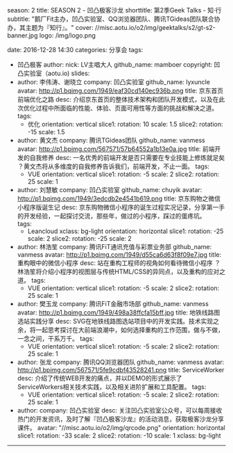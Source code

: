 season: 2
title: SEASON 2 - 凹凸极客沙龙
shorttitle: 第2季Geek Talks - 知·行
subtitle: "鹅厂Fit主办，凹凸实验室、QQ浏览器团队、腾讯TGideas团队联合协办，其主题为『知行』。"
cover: //misc.aotu.io/o2/img/geektalks/s2/gt-s2-banner.jpg
logo: /img/logo.png
<!-- live: http://www.douyu.com/geeks -->
date: 2016-12-28 14:30
categories: 分享会
tags:
  - 凹凸极客
author:
    nick: LV主唱大人
    github_name: mamboer
copyright: 凹凸实验室（aotu.io)
slides:
  - author: 李伟涛、谢晓立
    company: 凹凸实验室
    github_name: lyxuncle
    avatar: http://p1.bqimg.com/1949/eaf30cd140ec936b.png
    title: 京东首页前端优化之路
    desc: 介绍京东首页的整体技术架构和团队开发模式，以及在此次优化过程中所面临的性能、体验、页面可用性等方面的挑战和解决之道。
    tags:
      - 优化
    orientation: vertical
    slice1:
      rotation: 10
      scale: 1.5
    slice2:
      rotation: -15
      scale: 1.5
  - author: 黄文杰
    company: 腾讯TGideas团队
    github_name: vanmess
    avatar: http://p1.bpimg.com/567571/57b64552a1b13e0a.jpg
    title: 前端开发的自我修养
    desc: 一名优秀的前端开发是否只需要在专业技能上修炼就足矣 ？黄文杰将从多维度的自我修养告诉我们，前端开发，不止一面。
    tags:
      - VUE
    orientation: vertical
    slice1:
      rotation: -5
      scale: 2
    slice2:
      rotation: 25
      scale: 1
  - author: 刘慧敏
    company: 凹凸实验室
    github_name: chuyik
    avatar: http://p1.bqimg.com/1949/3edcdb2e4541b619.png
    title: 京东购物之微信小程序版诞生记
    desc: 京东购物微信小程序的诞生过程实况记录，分享第一手的开发经验，一起探讨交流，那些年，做过的小程序，踩过的蛋疼坑。  
    tags:
      - Leancloud
    xclass: bg-light
    orientation: horizontal
    slice1:
      rotation: -25
      scale: 2
    slice2:
      rotation: -25
      scale: 2
  - author: 林浩笙
    company: 腾讯FiT通讯充值与彩票业务部
    github_name: vanmess
    avatar: http://p1.bqimg.com/1949/d55ca6d63f8f09e7.jpg
    title: 重构眼中的微信小程序
    desc: 站在重构工程师的视角如何看待微信小程序 ？林浩笙将介绍小程序的视图层与传统HTML/CSS的异同点，以及重构的应对之道。
    tags:
      - VUE
    orientation: vertical
    slice1:
      rotation: -5
      scale: 2
    slice2:
      rotation: 25
      scale: 1
  - author: 樊玉龙
    company: 腾讯FiT金融市场部
    github_name: vanmess
    avatar: http://p1.bqimg.com/1949/498a38ffcfa15bff.jpg
    title: 地铁线路图选站实践分享
    desc: SVG在地铁线路图选站项目中的开发实践。技术实现之余，将一起思考探讨在大前端浪潮中，如何选择重构的工作范围，做与不做，一念之间，干系万千。
    tags:
      - VUE
    orientation: vertical
    slice1:
      rotation: -5
      scale: 2
    slice2:
      rotation: 25
      scale: 1
  - author: 张龙
    company: 腾讯QQ浏览器团队
    github_name: vanmess
    avatar: http://p1.bpimg.com/567571/5fe9cdbf43528241.png
    title: ServiceWorker
    desc: 介绍了传统WEB开发的痛点，并以DEMO的形式展示了 ServiceWorkers相关技术实践，以及相关进阶扩展和工具配置。
    tags:
      - VUE
    orientation: vertical
    slice1:
      rotation: -5
      scale: 2
    slice2:
      rotation: 25
      scale: 1
  - author:
    company: 凹凸实验室
    desc: 关注凹凸实验室公众号，可以每周接收热门的开发资讯，及时了解『凹凸极客沙龙』的活动消息，获取极客沙龙分享课件。
    avatar: "//misc.aotu.io/o2/img/qrcode.png"
    orientation: horizontal
    slice1:
      rotation: -33
      scale: 2
    slice2:
      rotation: -10
      scale: 1
    xclass: bg-light
---
